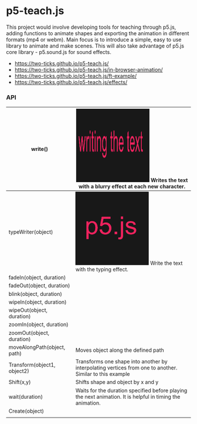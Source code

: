 # p5-teach.js
This project would involve developing tools for teaching through p5.js, adding functions to animate shapes and exporting the animation in different formats (mp4 or webm). Main focus is to introduce a simple, easy to use library to animate and make scenes. This will also take advantage of p5.js core library - p5.sound.js for sound effects.

- https://two-ticks.github.io/p5-teach.js/
- https://two-ticks.github.io/p5-teach.js/in-browser-animation/
- https://two-ticks.github.io/p5-teach.js/ft-example/
- https://two-ticks.github.io/p5-teach.js/effects/

### API 

| write()  | <img src="resources/write.gif" width="200" height="200"> Writes the text with a blurry effect at each new character.   |
|---|---|
| typeWriter(object)  |  <img src="resources/typeWriter.gif" width="200" height="200"> Write the text with the typing effect. |
| fadeIn(object, duration)  |   |
|  fadeOut(object, duration) |   |
|  blink(object, duration) |   |
| wipeIn(object, duration)  |   |
| wipeOut(object, duration)  |   |
|  zoomIn(object, duration) |   |
| zoomOut(object, duration)  |   |
| moveAlongPath(object, path)  |Moves object along the defined path   |
| Transform(object1, object2)  | Transforms one shape into another by interpolating vertices from one to another. Similar to this example  |
| Shift(x,y)  | Shifts shape and object by x and y  |
|wait(duration)   | Waits for the duration specified before playing the next animation. It is helpful in timing the animation.  |
| Create(object)  |   |
|   |   |